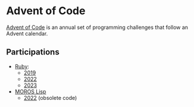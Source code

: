 # Advent of Code

[Advent of Code](https://adventofcode.com/) is an annual set of programming
challenges that follow an Advent calendar.

## Participations

- [Ruby](https://www.ruby-lang.org/):
  - [2019](ruby/2019)
  - [2022](ruby/2022)
  - [2023](ruby/2023)
- [MOROS Lisp](http://moros.cc/lisp.html)
  - [2022](lisp/2022) (obsolete code)
